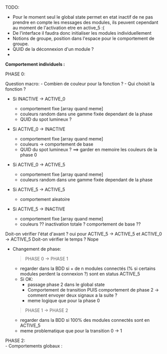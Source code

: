 TODO:
- Pour le moment seul le global state permet en etat inactif de ne pas prendre en compte les messages des modules, ils peuvent cependant au moment de l'activation etre en active_5 :(
- De l'interface il faudra donc initialiser les modules individuellement
- Notions de groupe, position dans l'espace pour le comportement de groupe.
- QUID de la déconnexion d'un module ?
-  

**Comportement individuels :**

PHASE 0:

Question macro:
    - Combien de couleur pour la fonction ?
    - Qui choisit la fonction ?
    
- Si INACTIVE -> ACTIVE_0
    - comportement fixe [array quand meme]
    - couleurs random dans une gamme fixée dependant de la phase
    - QUID du spot lumineux ?

- Si ACTIVE_0 -> INACTIVE
    - comportement fixe [array quand meme]
    - couleurs -> comportement de base 
    - QUID du spot lumineux ?
 ==> garder en memoire les couleurs de la phase 0
 
- Si ACTIVE_0 -> ACTIVE_5
    - comportement fixe [array quand meme]
    - couleurs random dans une gamme fixée dependant de la phase
- Si ACTIVE_5 -> ACTIVE_5
    - comportement aleatoire

- Si ACTIVE_5 -> INACTIVE
    - comportement fixe [array quand meme]
    - couleurs ?? inactivation totale ? comportement de base ?? 


Doit-on vérifier l'état d'avant ? oui pour ACTIVE_5 -> ACTIVE_5 et ACTIVE_0 -> ACTIVE_5 
Doit-on vérifier le temps ? Nope 

- Changement de phase:
    > PHASE 0 -> PHASE 1
    - regarder dans la BDD si + de n modules connectés (% si certains modules perdent la connexion ?) sont en status ACTIVE_5
    - Si OK:
       - passage phase 2 dans le global state
       - Comportement de transition PUIS comportement de phase 2 -> comment envoyer deux signaux a la suite ?
       - meme logique que pour la phase 0
    > PHASE 1 -> PHASE 2 
    - regarder dans la BDD si 100% des  modules connectés sont en ACTIVE_5
    - meme problematique que pour la transition 0 -> 1 
    

PHASE 2:  
    - Comportements globaux : 